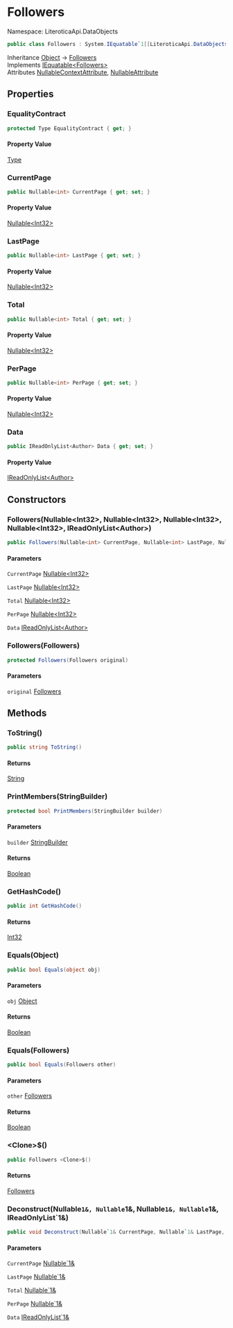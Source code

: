 # Followers

Namespace: LiteroticaApi.DataObjects

```csharp
public class Followers : System.IEquatable`1[[LiteroticaApi.DataObjects.Followers, LiteroticaApi, Version=1.0.0.0, Culture=neutral, PublicKeyToken=null]]
```

Inheritance [Object](https://docs.microsoft.com/en-us/dotnet/api/system.object) → [Followers](./literoticaapi/dataobjects/followers.md)<br>
Implements [IEquatable&lt;Followers&gt;](https://docs.microsoft.com/en-us/dotnet/api/system.iequatable-1)<br>
Attributes [NullableContextAttribute](./system/runtime/compilerservices/nullablecontextattribute.md), [NullableAttribute](./system/runtime/compilerservices/nullableattribute.md)

## Properties

### **EqualityContract**

```csharp
protected Type EqualityContract { get; }
```

#### Property Value

[Type](https://docs.microsoft.com/en-us/dotnet/api/system.type)<br>

### **CurrentPage**

```csharp
public Nullable<int> CurrentPage { get; set; }
```

#### Property Value

[Nullable&lt;Int32&gt;](https://docs.microsoft.com/en-us/dotnet/api/system.nullable-1)<br>

### **LastPage**

```csharp
public Nullable<int> LastPage { get; set; }
```

#### Property Value

[Nullable&lt;Int32&gt;](https://docs.microsoft.com/en-us/dotnet/api/system.nullable-1)<br>

### **Total**

```csharp
public Nullable<int> Total { get; set; }
```

#### Property Value

[Nullable&lt;Int32&gt;](https://docs.microsoft.com/en-us/dotnet/api/system.nullable-1)<br>

### **PerPage**

```csharp
public Nullable<int> PerPage { get; set; }
```

#### Property Value

[Nullable&lt;Int32&gt;](https://docs.microsoft.com/en-us/dotnet/api/system.nullable-1)<br>

### **Data**

```csharp
public IReadOnlyList<Author> Data { get; set; }
```

#### Property Value

[IReadOnlyList&lt;Author&gt;](https://docs.microsoft.com/en-us/dotnet/api/system.collections.generic.ireadonlylist-1)<br>

## Constructors

### **Followers(Nullable&lt;Int32&gt;, Nullable&lt;Int32&gt;, Nullable&lt;Int32&gt;, Nullable&lt;Int32&gt;, IReadOnlyList&lt;Author&gt;)**

```csharp
public Followers(Nullable<int> CurrentPage, Nullable<int> LastPage, Nullable<int> Total, Nullable<int> PerPage, IReadOnlyList<Author> Data)
```

#### Parameters

`CurrentPage` [Nullable&lt;Int32&gt;](https://docs.microsoft.com/en-us/dotnet/api/system.nullable-1)<br>

`LastPage` [Nullable&lt;Int32&gt;](https://docs.microsoft.com/en-us/dotnet/api/system.nullable-1)<br>

`Total` [Nullable&lt;Int32&gt;](https://docs.microsoft.com/en-us/dotnet/api/system.nullable-1)<br>

`PerPage` [Nullable&lt;Int32&gt;](https://docs.microsoft.com/en-us/dotnet/api/system.nullable-1)<br>

`Data` [IReadOnlyList&lt;Author&gt;](https://docs.microsoft.com/en-us/dotnet/api/system.collections.generic.ireadonlylist-1)<br>

### **Followers(Followers)**

```csharp
protected Followers(Followers original)
```

#### Parameters

`original` [Followers](./literoticaapi/dataobjects/followers.md)<br>

## Methods

### **ToString()**

```csharp
public string ToString()
```

#### Returns

[String](https://docs.microsoft.com/en-us/dotnet/api/system.string)<br>

### **PrintMembers(StringBuilder)**

```csharp
protected bool PrintMembers(StringBuilder builder)
```

#### Parameters

`builder` [StringBuilder](https://docs.microsoft.com/en-us/dotnet/api/system.text.stringbuilder)<br>

#### Returns

[Boolean](https://docs.microsoft.com/en-us/dotnet/api/system.boolean)<br>

### **GetHashCode()**

```csharp
public int GetHashCode()
```

#### Returns

[Int32](https://docs.microsoft.com/en-us/dotnet/api/system.int32)<br>

### **Equals(Object)**

```csharp
public bool Equals(object obj)
```

#### Parameters

`obj` [Object](https://docs.microsoft.com/en-us/dotnet/api/system.object)<br>

#### Returns

[Boolean](https://docs.microsoft.com/en-us/dotnet/api/system.boolean)<br>

### **Equals(Followers)**

```csharp
public bool Equals(Followers other)
```

#### Parameters

`other` [Followers](./literoticaapi/dataobjects/followers.md)<br>

#### Returns

[Boolean](https://docs.microsoft.com/en-us/dotnet/api/system.boolean)<br>

### **&lt;Clone&gt;$()**

```csharp
public Followers <Clone>$()
```

#### Returns

[Followers](./literoticaapi/dataobjects/followers.md)<br>

### **Deconstruct(Nullable`1&, Nullable`1&, Nullable`1&, Nullable`1&, IReadOnlyList`1&)**

```csharp
public void Deconstruct(Nullable`1& CurrentPage, Nullable`1& LastPage, Nullable`1& Total, Nullable`1& PerPage, IReadOnlyList`1& Data)
```

#### Parameters

`CurrentPage` [Nullable`1&](https://docs.microsoft.com/en-us/dotnet/api/system.nullable-1&)<br>

`LastPage` [Nullable`1&](https://docs.microsoft.com/en-us/dotnet/api/system.nullable-1&)<br>

`Total` [Nullable`1&](https://docs.microsoft.com/en-us/dotnet/api/system.nullable-1&)<br>

`PerPage` [Nullable`1&](https://docs.microsoft.com/en-us/dotnet/api/system.nullable-1&)<br>

`Data` [IReadOnlyList`1&](https://docs.microsoft.com/en-us/dotnet/api/system.collections.generic.ireadonlylist-1&)<br>
